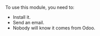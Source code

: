 To use this module, you need to:

-   Install it.
-   Send an email.
-   Nobody will know it comes from Odoo.
